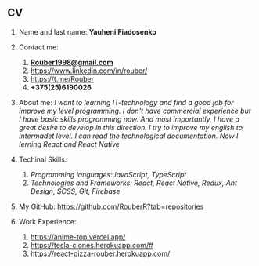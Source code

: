 ## CV

1. Name and last name: **Yauheni Fiadosenko**
2. Contact me: 
    1. **Rouber1998@gmail.com**
    2. https://www.linkedin.com/in/rouber/
    3. https://t.me/Rouber
    4. **+375(25)6190026**
    
3. About me: _I want to learning IT-technology and find a good job for improve my level programming. I don't have commercial experience but I have basic skills programming now. And most importantly, I have a great desire to develop in this direction. I try to improve my english to intermadet level. I can read the technological documentation. Now I lerning React and React Native_
4. Techinal Skills:
    1. _Programming languages:JavaScript, TypeScript_
    2. _Technologies and Frameworks: React, React Native, Redux, Ant Design, SCSS, Git, Firebase_
5. My GitHub: https://github.com/RouberR?tab=repositories
6. Work Experience: 
    1. https://anime-top.vercel.app/
    2. https://tesla-clones.herokuapp.com/#
    3. https://react-pizza-rouber.herokuapp.com/
